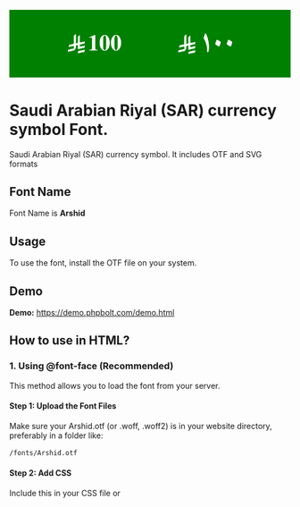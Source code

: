<p align="center"><a href="#logo"><img src="https://raw.githubusercontent.com/mailmug/saudi-riyal-font/main/img.png" width="830" alt="SAR currency symbol Font"></a></p>


# Saudi Arabian Riyal (SAR) currency symbol Font.  

Saudi Arabian Riyal (SAR) currency symbol.   It includes OTF and SVG formats

## Font Name
Font Name is **Arshid**


## Usage
To use the font, install the OTF file on your system.

## Demo
**Demo:** https://demo.phpbolt.com/demo.html

## How to use in HTML?

### 1. Using @font-face (Recommended)
This method allows you to load the font from your server.

#### Step 1: Upload the Font Files
Make sure your Arshid.otf (or .woff, .woff2) is in your website directory, preferably in a folder like:

```bash
/fonts/Arshid.otf
```

#### Step 2: Add CSS
Include this in your CSS file or <style> tag:

```css
@font-face {
    font-family: 'Arshid';
    src: url('fonts/Arshid.otf') format('opentype');
    font-weight: normal;
    font-style: normal;
}

.sar{
    font-family: 'Arshid', sans-serif;
}
```

```html
<p><span style="font-family: 'Arshid';">$</span>100</p>

```

### 2. Using Google Drive / CDN (Alternative)
If you upload the font to GitHub or a CDN, you can reference it directly in CSS:

```css
@font-face {
    font-family: 'Arshid';
    src: url('https://your-web-link/Arshid.otf') format('opentype');
}
```